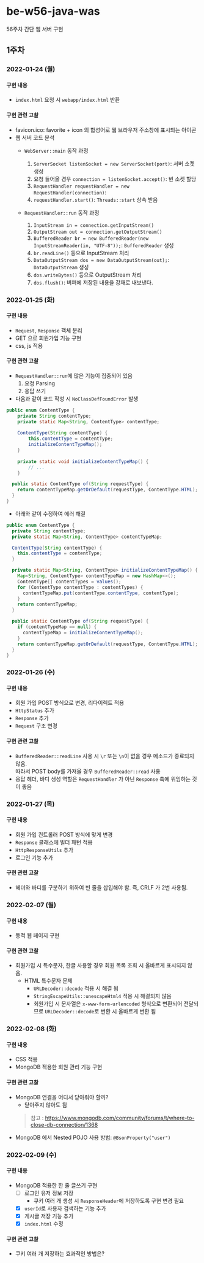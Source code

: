 # be-w56-java-was
56주차 간단 웹 서버 구현

## 1주차

### 2022-01-24 (월)

#### 구현 내용

- `index.html` 요청 시 `webapp/index.html` 반환

#### 구현 관련 고찰

- favicon.ico: favorite + icon 의 합성어로 웹 브라우저 주소창에 표시되는 아이콘
- 웹 서버 코드 분석
  - `WebServer::main` 동작 과정 
    1. `ServerSocket listenSocket = new ServerSocket(port)`: 서버 소켓 생성
    2. 요청 들어올 경우 `connection = listenSocket.accept()`: 빈 소켓 할당
    3. `RequestHandler requestHandler = new RequestHandler(connection)`:
    4. `requestHandler.start()`: `Threads::start` 상속 받음 

  - `RequestHandler::run` 동작 과정
    1. `InputStream in = connection.getInputStream()`
    2. `OutputStream out = connection.getOutputStream()`
    3. `BufferedReader br = new BufferedReader(new InputStreamReader(in, "UTF-8"));`: `BufferedReader` 생성
    4. `br.readLine()` 등으로 InputStream 처리
    5. `DataOutputStream dos = new DataOutputStream(out);`: `DataOutputStream` 생성
    6. `dos.writeBytes()` 등으로 OutputStream 처리
    7. `dos.flush()`: 버퍼에 저장된 내용을 강재로 내보낸다.
    
### 2022-01-25 (화)

#### 구현 내용

- `Request`, `Response` 객체 분리
- GET 으로 회원가입 기능 구현
- css, js 적용

#### 구현 관련 고찰

- `RequestHandler::run`에 많은 기능이 집중되어 있음
  1. 요청 Parsing
  2. 응답 쓰기
- 다음과 같이 코드 작성 시 `NoClassDefFoundError` 발생
```java
public enum ContentType {    
    private String contentType;
    private static Map<String, ContentType> contentType;
    
    ContentType(String contentType) {
        this.contentType = contentType;
        initializeContentTypeMap();
    }
    
    private static void initializeContentTypeMap() {
        // ...   
    }

  public static ContentType of(String requestType) {
    return contentTypeMap.getOrDefault(requestType, ContentType.HTML);
  }
}
```
- 아래와 같이 수정하여 에러 해결
```java
public enum ContentType {
  private String contentType;
  private static Map<String, ContentType> contentTypeMap;

  ContentType(String contentType) {
    this.contentType = contentType;
  }

  private static Map<String, ContentType> initializeContentTypeMap() {
    Map<String, ContentType> contentTypeMap = new HashMap<>();
    ContentType[] contentTypes = values();
    for (ContentType contentType : contentTypes) {
      contentTypeMap.put(contentType.contentType, contentType);
    }
    return contentTypeMap;
  }

  public static ContentType of(String requestType) {
    if (contentTypeMap == null) {
      contentTypeMap = initializeContentTypeMap();
    }
    return contentTypeMap.getOrDefault(requestType, ContentType.HTML);
  }
}
```

### 2022-01-26 (수)

#### 구현 내용

- 회원 가입 POST 방식으로 변경, 리다이렉트 적용
- `HttpStatus` 추가
- `Response` 추가
- `Request` 구조 변경

#### 구현 관련 고찰

- `BufferedReader::readLine` 사용 시 `\r` 또는 `\n`이 없을 경우 메소드가 종료되지 않음.  
따라서 POST body를 가져올 경우 `BufferedReader::read` 사용
- 응답 헤더, 바디 생성 역할은 `RequestHandler` 가 아닌 `Response` 측에 위임하는 것이 좋음

### 2022-01-27 (목)

#### 구현 내용

- 회원 가입 컨트롤러 POST 방식에 맞게 변경
- `Response` 클래스에 빌더 패턴 적용
- `HttpResponseUtils` 추가
- 로그인 기능 추가

#### 구현 관련 고찰

- 헤더와 바디를 구분하기 위하여 빈 줄을 삽입해야 함. 즉, CRLF 가 2번 사용됨.

### 2022-02-07 (월)

#### 구현 내용

- 동적 웹 페이지 구현

#### 구현 관련 고찰

- 회원가입 시 특수문자, 한글 사용할 경우 회원 목록 조회 시 올바르게 표시되지 않음.
  - HTML 특수문자 문제
    - `URLDecoder::decode` 적용 시 해결 됨
    - `StringEscapeUtils::unescapeHtml4` 적용 시 해결되지 않음
    - 회원가입 시 문자열은 `x-www-form-urlencoded` 형식으로 변환되어 전달되므로 `URLDecoder::decode`로 변환 시 올바르게 변환 됨

### 2022-02-08 (화)

#### 구현 내용

- CSS 적용
- MongoDB 적용한 회원 관리 기능 구현

#### 구현 관련 고찰

- MongoDB 연결을 어디서 닫아줘야 할까?
  - 닫아주지 않아도 됨
  > 참고 : https://www.mongodb.com/community/forums/t/where-to-close-db-connection/1368
- MongoDB 에서 Nested POJO 사용 방법: `@BsonProperty("user")`

### 2022-02-09 (수)

#### 구현 내용

- MongoDB 적용한 한 줄 글쓰기 구현
  - [ ] 로그인 유저 정보 저장
    - 쿠키 여러 개 생성 시 `ResponseHeader`에 저장하도록 구현 변경 필요 
  - [x] `userId`로 사용자 검색하는 기능 추가 
  - [x] 게시글 저장 기능 추가
  - [x] `index.html` 수정

#### 구현 관련 고찰

- 쿠키 여러 개 저장하는 효과적인 방법은?
